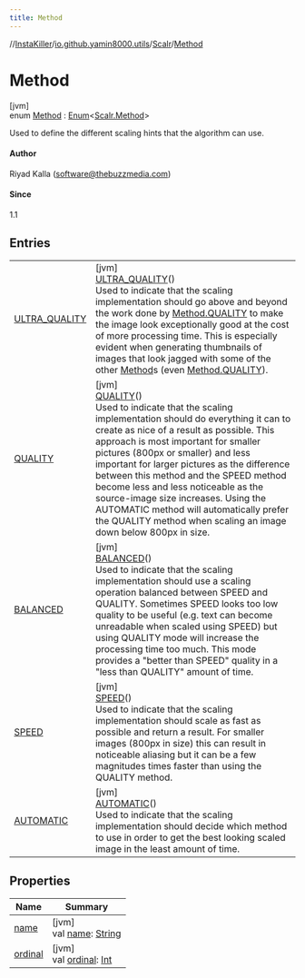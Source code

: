 ```yaml
---
title: Method
---
```

//[InstaKiller](../../../../index.html)/[io.github.yamin8000.utils](../../index.html)/[Scalr](../index.html)/[Method](index.html)



# Method



[jvm]\
enum [Method](index.html) : [Enum](https://kotlinlang.org/api/latest/jvm/stdlib/kotlin/-enum/index.html)&lt;[Scalr.Method](index.html)&gt; 

Used to define the different scaling hints that the algorithm can use.



#### Author



Riyad Kalla (software@thebuzzmedia.com)



#### Since



1.1



## Entries


| | |
|---|---|
| [ULTRA_QUALITY](-u-l-t-r-a_-q-u-a-l-i-t-y/index.html) | [jvm]<br>[ULTRA_QUALITY](-u-l-t-r-a_-q-u-a-l-i-t-y/index.html)()<br>Used to indicate that the scaling implementation should go above and beyond the work done by [Method.QUALITY](-q-u-a-l-i-t-y/index.html) to make the image look exceptionally good at the cost of more processing time. This is especially evident when generating thumbnails of images that look jagged with some of the other [Method](index.html)s (even [Method.QUALITY](-q-u-a-l-i-t-y/index.html)). |
| [QUALITY](-q-u-a-l-i-t-y/index.html) | [jvm]<br>[QUALITY](-q-u-a-l-i-t-y/index.html)()<br>Used to indicate that the scaling implementation should do everything it can to create as nice of a result as possible. This approach is most important for smaller pictures (800px or smaller) and less important for larger pictures as the difference between this method and the SPEED method become less and less noticeable as the source-image size increases. Using the AUTOMATIC method will automatically prefer the QUALITY method when scaling an image down below 800px in size. |
| [BALANCED](-b-a-l-a-n-c-e-d/index.html) | [jvm]<br>[BALANCED](-b-a-l-a-n-c-e-d/index.html)()<br>Used to indicate that the scaling implementation should use a scaling operation balanced between SPEED and QUALITY. Sometimes SPEED looks too low quality to be useful (e.g. text can become unreadable when scaled using SPEED) but using QUALITY mode will increase the processing time too much. This mode provides a "better than SPEED" quality in a "less than QUALITY" amount of time. |
| [SPEED](-s-p-e-e-d/index.html) | [jvm]<br>[SPEED](-s-p-e-e-d/index.html)()<br>Used to indicate that the scaling implementation should scale as fast as possible and return a result. For smaller images (800px in size) this can result in noticeable aliasing but it can be a few magnitudes times faster than using the QUALITY method. |
| [AUTOMATIC](-a-u-t-o-m-a-t-i-c/index.html) | [jvm]<br>[AUTOMATIC](-a-u-t-o-m-a-t-i-c/index.html)()<br>Used to indicate that the scaling implementation should decide which method to use in order to get the best looking scaled image in the least amount of time. |


## Properties


| Name | Summary |
|---|---|
| [name](../-rotation/-c-w_90/index.html#-372974862%2FProperties%2F863300109) | [jvm]<br>val [name](../-rotation/-c-w_90/index.html#-372974862%2FProperties%2F863300109): [String](https://kotlinlang.org/api/latest/jvm/stdlib/kotlin/-string/index.html) |
| [ordinal](../-rotation/-c-w_90/index.html#-739389684%2FProperties%2F863300109) | [jvm]<br>val [ordinal](../-rotation/-c-w_90/index.html#-739389684%2FProperties%2F863300109): [Int](https://kotlinlang.org/api/latest/jvm/stdlib/kotlin/-int/index.html) |

